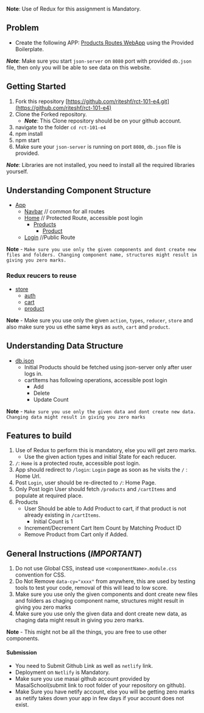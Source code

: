 **Note**: Use of Redux for this assignment is Mandatory.

## Problem

- Create the following APP: [Products Routes WebApp](https://rct-101-e4.netlify.app) using the Provided Boilerplate.

**_Note_**: Make sure you start `json-server` on `8080` port with provided `db.json` file, then only you will be able to see data on this website.

## Getting Started

1. Fork this repository [https://github.com/riteshf/rct-101-e4.git](https://github.com/riteshf/rct-101-e4)
2. Clone the Forked repository.
   - **_Note_**: This Clone repository should be on your github account.
3. navigate to the folder `cd rct-101-e4`
4. npm install
5. npm start
6. Make sure your `json-server` is running on port `8080`, `db.json` file is provided.

**_Note_**: Libraries are not installed, you need to install all the required libraries yourself.

## Understanding Component Structure

- [App](./src/App.js)
  - [Navbar](./src/components/Navbar/Navbar.jsx) // common for all routes
  - [Home](./src/pages/Home.jsx) // Protected Route, accessible post login
    - [Products](./src/components/Products/Products.jsx)
      - [Product](./src/components/Products/Product/Product.jsx)
  - [Login](./src/pages/Login.jsx) //Public Route

**Note** - `Make sure you use only the given components and dont create new files and folders. Changing component name, structures might result in giving you zero marks.`

### Redux reucers to reuse

- [store](./src/store/store.js)
  - [auth](./src/store/auth/auth.reducer.js)
  - [cart](./src/store/cart/cart.reducer.js)
  - [product](./src/store/product/product.reducer.js)

**Note** - Make sure you use only the given `action`, `types`, `reducer`, `store` and also make sure you us ethe same keys as `auth`, `cart` and `product`.

## Understanding Data Structure

- [db.json](./db.json)
  - Initial Products should be fetched using json-server only after user logs in.
  - cartItems has following operations, accessible post login
    - Add
    - Delete
    - Update Count

**Note** - `Make sure you use only the given data and dont create new data. Changing data might result in giving you zero marks`

## Features to build

1. Use of Redux to perform this is mandatory, else you will get zero marks.
   - Use the given action types and initial State for each reducer.
2. `/`: `Home` is a protected route, accessible post login.
3. App should redirect to `/login`: `Login` page as soon as he visits the `/` : Home Url.
4. Post `Login`, user should be re-directed to `/`: Home Page.
5. Only Post login User should fetch `/products` and `/cartItems` and populate at required place.
6. Products
   - User Should be able to Add Product to cart, if that product is not already existing in `/cartItems`.
     - Initial Count is 1
   - Increment/Decrement Cart Item Count by Matching Product ID
   - Remove Product from Cart only if Added.

## General Instructions (**_IMPORTANT_**)

1. Do not use Global CSS, instead use `<componentName>.module.css` convention for CSS.
2. Do Not Remove `data-cy="xxxx"` from anywhere, this are used by testing tools to test your code, removal of this will lead to low score.
3. Make sure you use only the given components and dont create new files and folders as chaging component name, structures might result in giving you zero marks
4. Make sure you use only the given data and dont create new data, as chaging data might result in giving you zero marks.

**Note** - This might not be all the things, you are free to use other components.

#### Submission

- You need to Submit Github Link as well as `netlify` link.
- Deployment on `Netlify` is Mandatory.
- Make sure you use masai github account provided by MasaiSchool(submit link to root folder of your repository on github).
- Make Sure you have netify account, else you will be getting zero marks as netify takes down your app in few days if your account does not exist.
